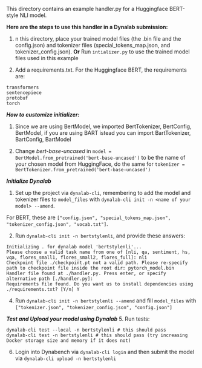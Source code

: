 This directory contains an example handler.py for a Huggingface BERT-style NLI
model. 

**Here are the steps to use this handler in a Dynalab submission:**


1. n this directory, place your trained model files (the .bin file and the config.json) and tokenizer files (special_tokens_map.json, and tokenizer_config.json). **Or** Run `intializer.py` to use the trained model files used in this example

2. Add a requirements.txt. For the Huggingface BERT, the requirements are:
```
transformers
sentencepiece
protobuf
torch
```

***How to customize initializer:***
1. Since we are using BertModel, we imported BertTokenizer, BertConfig, BertModel, if you are using BART istead you can import BartTokenizer, BartConfig, BartModel

2. Change *bert-base-uncased* in `model = BertModel.from_pretrained('bert-base-uncased')` to be the name of your chosen model from HuggingFace, do the same for `tokenizer = BertTokenizer.from_pretrained('bert-base-uncased')`

***Initialize Dynalab***
1. Set up the project via ```dynalab-cli```, remembering to add the model and
tokenizer files to ```model_files``` with
```dynalab-cli init -n <name of your model> --amend```.

For BERT, these are 
```["config.json", "special_tokens_map.json", "tokenizer_config.json", "vocab.txt"]```.

2. Run `dynalab-cli init -n bertstylenli`, and provide these answers:

```
Initializing . for dynalab model 'bertstylenli'...
Please choose a valid task name from one of [nli, qa, sentiment, hs, vqa, flores_small1, flores_small2, flores_full]: nli
Checkpoint file ./checkpoint.pt not a valid path. Please re-specify path to checkpoint file inside the root dir: pytorch_model.bin
Handler file found at ./handler.py. Press enter, or specify alternative path [./handler.py]: 
Requirements file found. Do you want us to install dependencies using ./requirements.txt? [Y/n] Y
```

4. Run `dynalab-cli init -n bertstylenli --amend` and fill `model_files` with `["tokenizer.json", "tokenizer_config.json", "config.json"]`

***Test and Upload your model using Dynalab***
5. Run tests:
```
dynalab-cli test --local -n bertstylenli # this should pass
dynalab-cli test -n bertstylenli # this should pass (try increasing Docker storage size and memory if it does not)
```

6. Login into Dynabench via `dynalab-cli login` and then submit the model via `dynalab-cli upload -n bertstylenli`